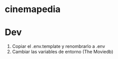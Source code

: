 # cinemapedia

# Dev

1. Copiar el .env.template y renombrarlo a .env
2. Cambiar las variables de entorno (The Moviedb)
